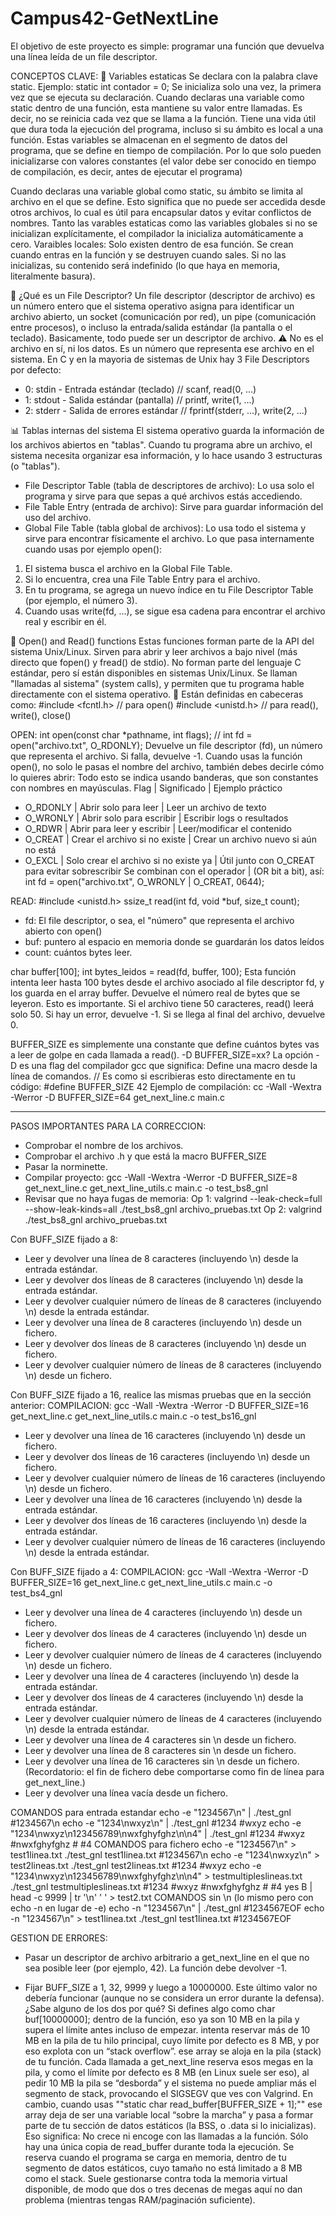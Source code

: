 # Campus42-GetNextLine
El objetivo de este proyecto es simple: programar una función que devuelva una línea leída de un file descriptor.

CONCEPTOS CLAVE:
🔹 Variables estaticas
Se declara con la palabra clave static. Ejemplo: static int contador = 0;
Se inicializa solo una vez, la primera vez que se ejecuta su declaración.
Cuando declaras una variable como static dentro de una función, esta mantiene su valor entre llamadas. Es decir, no se reinicia cada vez que se llama a la función.
Tiene una vida útil que dura toda la ejecución del programa, incluso si su ámbito es local a una función.
Estas variables se almacenan en el segmento de datos del programa, que se define en tiempo de compilación. Por lo que solo pueden inicializarse con valores constantes (el valor debe ser conocido en tiempo de compilación, es decir, antes de ejecutar el programa)

Cuando declaras una variable global como static, su ámbito se limita al archivo en el que se define. Esto significa que no puede ser accedida desde otros archivos, lo cual es útil para encapsular datos y evitar conflictos de nombres.
Tanto las varables estaticas como las variables globales si no se inicializan explícitamente, el compilador la inicializa automáticamente a cero.
Varaibles locales: Solo existen dentro de esa función. Se crean cuando entras en la función y se destruyen cuando sales. Si no las inicializas, su contenido será indefinido (lo que haya en memoria, literalmente basura).

🔹 ¿Qué es un File Descriptor?
Un file descriptor (descriptor de archivo) es un número entero que el sistema operativo asigna para identificar un archivo abierto, un socket (comunicación por red), un pipe (comunicación entre procesos), o incluso la entrada/salida estándar (la pantalla o el teclado). Basicamente, todo puede ser un descriptor de archivo.
⚠️ No es el archivo en sí, ni los datos. Es un número que representa ese archivo en el sistema.
En C y en la mayoria de sistemas de Unix hay 3 File Descriptors por defecto:
- 0: stdin - Entrada estándar (teclado) // scanf, read(0, ...)
- 1: stdout - Salida estándar (pantalla) // printf, write(1, ...)
- 2: stderr - Salida de errores estándar // fprintf(stderr, ...), write(2, ...)

📊 Tablas internas del sistema
El sistema operativo guarda la información de los archivos abiertos en "tablas". Cuando tu programa abre un archivo, el sistema necesita organizar esa información, y lo hace usando 3 estructuras (o "tablas").
- File Descriptor Table (tabla de descriptores de archivo): Lo usa solo el programa y sirve para que sepas a qué archivos estás accediendo.
- File Table Entry (entrada de archivo): Sirve para guardar información del uso del archivo.
- Global File Table (tabla global de archivos): Lo usa todo el sistema	y sirve para encontrar físicamente el archivo.
Lo que pasa internamente cuando usas por ejemplo open():
1. El sistema busca el archivo en la Global File Table.
2. Si lo encuentra, crea una File Table Entry para el archivo.
3. En tu programa, se agrega un nuevo índice en tu File Descriptor Table (por ejemplo, el número 3).
4. Cuando usas write(fd, ...), se sigue esa cadena para encontrar el archivo real y escribir en él.

🔹 Open() and Read() functions
Estas funciones forman parte de la API del sistema Unix/Linux. Sirven para abrir y leer archivos a bajo nivel (más directo que fopen() y fread() de stdio).
No forman parte del lenguaje C estándar, pero sí están disponibles en sistemas Unix/Linux.
Se llaman "llamadas al sistema" (system calls), y permiten que tu programa hable directamente con el sistema operativo.
🔧 Están definidas en cabeceras como:
#include <fcntl.h>    // para open()
#include <unistd.h>   // para read(), write(), close()

OPEN: 
int open(const char *pathname, int flags); // int fd = open("archivo.txt", O_RDONLY);
Devuelve un file descriptor (fd), un número que representa el archivo. Si falla, devuelve -1.
Cuando usas la función open(), no solo le pasas el nombre del archivo, también debes decirle cómo lo quieres abrir:
Todo esto se indica usando banderas, que son constantes con nombres en mayúsculas.
Flag | Significado | Ejemplo práctico
- O_RDONLY | Abrir solo para leer | Leer un archivo de texto
- O_WRONLY | Abrir solo para escribir | Escribir logs o resultados
- O_RDWR | Abrir para leer y escribir | Leer/modificar el contenido
- O_CREAT | Crear el archivo si no existe | Crear un archivo nuevo si aún no está
- O_EXCL | Solo crear el archivo si no existe ya | Útil junto con O_CREAT para evitar sobrescribir
Se combinan con el operador | (OR bit a bit), así: int fd = open("archivo.txt", O_WRONLY | O_CREAT, 0644);

READ: 
#include <unistd.h>
ssize_t read(int fd, void *buf, size_t count);
- fd: El file descriptor, o sea, el "número" que representa el archivo abierto con open()
- buf: puntero al espacio en memoria donde se guardarán los datos leídos
- count: cuántos bytes leer.

char buffer[100];
int bytes_leidos = read(fd, buffer, 100);
Esta función intenta leer hasta 100 bytes desde el archivo asociado al file descriptor fd, y los guarda en el array buffer.
Devuelve el número real de bytes que se leyeron. Esto es importante.
Si el archivo tiene 50 caracteres, read() leerá solo 50.
Si hay un error, devuelve -1.
Si se llega al final del archivo, devuelve 0.

BUFFER_SIZE es simplemente una constante que define cuántos bytes vas a leer de golpe en cada llamada a read(). -D BUFFER_SIZE=xx?
La opción -D es una flag del compilador gcc que significa: Define una macro desde la línea de comandos. // Es como si escribieras esto directamente en tu código: #define BUFFER_SIZE 42
Ejemplo de compilación: cc -Wall -Wextra -Werror -D BUFFER_SIZE=64 get_next_line.c main.c

___________

PASOS IMPORTANTES PARA LA CORRECCION:
- Comprobar el nombre de los archivos.
- Comprobar el archivo .h y que está la macro BUFFER_SIZE
- Pasar la norminette.
- Compilar proyecto: gcc -Wall -Wextra -Werror -D BUFFER_SIZE=8 get_next_line.c get_next_line_utils.c main.c -o test_bs8_gnl
- Revisar que no haya fugas de memoria:
        Op 1: valgrind --leak-check=full --show-leak-kinds=all ./test_bs8_gnl archivo_pruebas.txt
        Op 2: valgrind ./test_bs8_gnl archivo_pruebas.txt

Con BUFF_SIZE fijado a 8: 
- Leer y devolver una línea de 8 caracteres (incluyendo \n) desde la entrada estándar.
- Leer y devolver dos líneas de 8 caracteres (incluyendo \n) desde la entrada estándar.
- Leer y devolver cualquier número de líneas de 8 caracteres (incluyendo \n) desde la entrada estándar.
- Leer y devolver una línea de 8 caracteres (incluyendo \n) desde un fichero.
- Leer y devolver dos líneas de 8 caracteres (incluyendo \n) desde un fichero.
- Leer y devolver cualquier número de líneas de 8 caracteres (incluyendo \n) desde un fichero.

Con BUFF_SIZE fijado a 16, realice las mismas pruebas que en la sección anterior: 
COMPILACION: gcc -Wall -Wextra -Werror -D BUFFER_SIZE=16 get_next_line.c get_next_line_utils.c main.c -o test_bs16_gnl
- Leer y devolver una línea de 16 caracteres (incluyendo \n) desde un fichero.
- Leer y devolver dos líneas de 16 caracteres (incluyendo \n) desde un fichero.
- Leer y devolver cualquier número de líneas de 16 caracteres (incluyendo \n) desde un fichero.
- Leer y devolver una línea de 16 caracteres (incluyendo \n) desde la entrada estándar.
- Leer y devolver dos líneas de 16 caracteres (incluyendo \n) desde la entrada estándar.
- Leer y devolver cualquier número de líneas de 16 caracteres (incluyendo \n) desde la entrada estándar.

Con BUFF_SIZE fijado a 4:
COMPILACION: gcc -Wall -Wextra -Werror -D BUFFER_SIZE=16 get_next_line.c get_next_line_utils.c main.c -o test_bs4_gnl
- Leer y devolver una línea de 4 caracteres (incluyendo \n) desde un fichero.
- Leer y devolver dos líneas de 4 caracteres (incluyendo \n) desde un fichero.
- Leer y devolver cualquier número de líneas de 4 caracteres (incluyendo \n) desde un fichero.
- Leer y devolver una línea de 4 caracteres (incluyendo \n) desde la entrada estándar.
- Leer y devolver dos líneas de 4 caracteres (incluyendo \n) desde la entrada estándar.
- Leer y devolver cualquier número de líneas de 4 caracteres (incluyendo \n) desde la entrada estándar.
- Leer y devolver una línea de 4 caracteres sin \n desde un fichero.
- Leer y devolver una línea de 8 caracteres sin \n desde un fichero.
- Leer y devolver una línea de 16 caracteres sin \n desde un fichero. (Recordatorio: el fin de fichero debe comportarse como fin de línea para get_next_line.)
- Leer y devolver una línea vacía desde un fichero.

COMANDOS para entrada estandar
      echo -e "1234567\n" | ./test_gnl 
            #1234567\n
      echo -e "1234\nwxyz\n" | ./test_gnl 
            #1234
            #wxyz
      echo -e "1234\nwxyz\n123456789\nwxfghyfghz\n\n4" | ./test_gnl 
            #1234
            #wxyz
            #nwxfghyfghz
            #
            #4
COMANDOS para fichero
      echo -e "1234567\n" > test1linea.txt
      ./test_gnl test1linea.txt
            #1234567\n
      echo -e "1234\nwxyz\n" > test2lineas.txt
      ./test_gnl test2lineas.txt
            #1234
            #wxyz
      echo -e "1234\nwxyz\n123456789\nwxfghyfghz\n\n4" > testmultipleslineas.txt
      ./test_gnl testmultipleslineas.txt
            #1234
            #wxyz
            #nwxfghyfghz
            #
            #4
      yes B | head -c 9999 | tr '\n' ' ' > test2.txt
COMANDOS sin \n (lo mismo pero con echo -n en lugar de -e)
      echo -n "1234567\n" | ./test_gnl 
            #1234567EOF
      echo -n "1234567\n" > test1linea.txt
      ./test_gnl test1linea.txt
            #1234567EOF

GESTION DE ERRORES:
- Pasar un descriptor de archivo arbitrario a get_next_line en el que no sea posible leer (por ejemplo, 42). La función debe devolver -1.
  
- Fijar BUFF_SIZE a 1, 32, 9999 y luego a 10000000. Este último valor no debería funcionar (aunque no se considera un error durante la defensa). ¿Sabe alguno de los dos por qué? Si defines algo como char buf[10000000]; dentro de la función, eso ya son 10 MB en la pila y supera el límite antes incluso de empezar. intenta reservar más de 10 MB en la pila de tu hilo principal, cuyo límite por defecto es 8 MB, y por eso explota con un “stack overflow”. ese array se aloja en la pila (stack) de tu función. Cada llamada a get_next_line reserva esos megas en la pila, y como el límite por defecto es 8 MB (en Linux suele ser eso), al pedir 10 MB la pila se “desborda” y el sistema no puede ampliar más el segmento de stack, provocando el SIGSEGV que ves con Valgrind. En cambio, cuando usas ""static char read_buffer[BUFFER_SIZE + 1];""
ese array deja de ser una variable local “sobre la marcha” y pasa a formar parte de tu sección de datos estáticos (la BSS, o .data si lo inicializas). Eso significa:
No crece ni encoge con las llamadas a la función. Sólo hay una única copia de read_buffer durante toda la ejecución.
Se reserva cuando el programa se carga en memoria, dentro de tu segmento de datos estáticos, cuyo tamaño no está limitado a 8 MB como el stack. Suele gestionarse contra toda la memoria virtual disponible, de modo que dos o tres decenas de megas aquí no dan problema (mientras tengas RAM/paginación suficiente).


  





